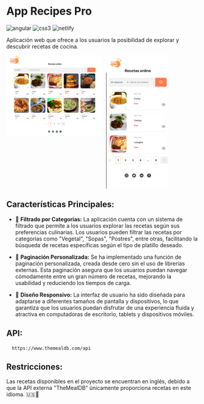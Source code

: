 # **App Recipes Pro**  
![angular](https://img.shields.io/badge/Angular-DD0031?style=for-the-badge&logo=angular&logoColor=white)
![css3](https://img.shields.io/badge/CSS3-1572B6?style=for-the-badge&logo=css3&logoColor=white)
![netlify](https://img.shields.io/badge/Netlify-00C7B7?style=for-the-badge&logo=netlify&logoColor=white)

Aplicación web que ofrece a los usuarios la posibilidad de explorar y descubrir  recetas de cocina.
<br>
<div style="display: flex; align-items: start; gap:10px">
<img src="./src/assets/img/app-web.png" alt="Página de incio de sesión en " width="50%" height="auto"> 
<img src="./src/assets/img/app-mobile.png" alt="Página de incio de sesión mobile" width="auto" height="350px">
</div>

## Características Principales:
- 🍔 **Filtrado por Categorías:** La aplicación cuenta con un sistema de filtrado que permite a los usuarios explorar las recetas según sus preferencias culinarias. Los usuarios pueden filtrar las recetas por categorías como "Vegetal", "Sopas", "Postres", entre otras, facilitando la búsqueda de recetas específicas según el tipo de platillo deseado.

- 📖 **Paginación Personalizada:** Se ha implementado una función de paginación personalizada, creada desde cero sin el uso de librerías externas. Esta paginación asegura que los usuarios puedan navegar cómodamente entre un gran número de recetas, mejorando la usabilidad y reduciendo los tiempos de carga.

- 📱 **Diseño Responsivo:** La interfaz de usuario ha sido diseñada para adaptarse a diferentes tamaños de pantalla y dispositivos, lo que garantiza que los usuarios puedan disfrutar de una experiencia fluida y atractiva en computadoras de escritorio, tablets y dispositivos móviles.

## API:

      https://www.themealdb.com/api


## Restricciones:

Las recetas disponibles en el proyecto se encuentran en inglés, debido a que la API externa "TheMealDB" únicamente proporciona recetas en este idioma. 🇺🇸🍳